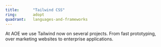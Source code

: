 ```yaml
---
title:      "Tailwind CSS"
ring:       adopt
quadrant:   languages-and-frameworks
---
```


At AOE we use Tailwind now on several projects. From fast prototyping, over marketing websites to enterprise applications.
